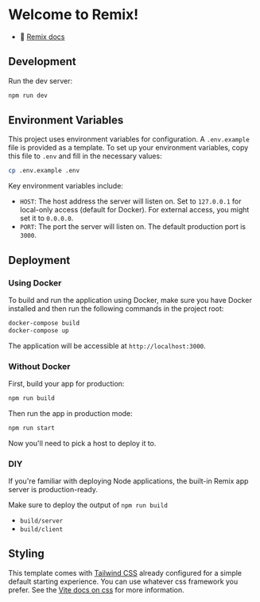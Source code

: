 # Welcome to Remix!

- 📖 [Remix docs](https://remix.run/docs)

## Development

Run the dev server:

```sh
npm run dev
```

## Environment Variables

This project uses environment variables for configuration. A `.env.example` file is provided as a template. To set up your environment variables, copy this file to `.env` and fill in the necessary values:

```sh
cp .env.example .env
```

Key environment variables include:

*   `HOST`: The host address the server will listen on. Set to `127.0.0.1` for local-only access (default for Docker). For external access, you might set it to `0.0.0.0`.
*   `PORT`: The port the server will listen on. The default production port is `3000`.

## Deployment

### Using Docker

To build and run the application using Docker, make sure you have Docker installed and then run the following commands in the project root:

```sh
docker-compose build
docker-compose up
```

The application will be accessible at `http://localhost:3000`.

### Without Docker

First, build your app for production:

```sh
npm run build
```

Then run the app in production mode:

```sh
npm run start
```

Now you'll need to pick a host to deploy it to.

### DIY

If you're familiar with deploying Node applications, the built-in Remix app server is production-ready.

Make sure to deploy the output of `npm run build`

- `build/server`
- `build/client`

## Styling

This template comes with [Tailwind CSS](https://tailwindcss.com/) already configured for a simple default starting experience. You can use whatever css framework you prefer. See the [Vite docs on css](https://vitejs.dev/guide/features.html#css) for more information.
